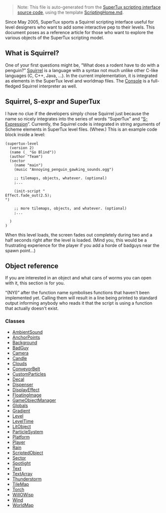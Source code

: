 > Note: This file is auto-generated from the [SuperTux scripting interface source code](https://github.com/SuperTux/supertux/tree/master/src/scripting), using the template [ScriptingHome.md](https://github.com/SuperTux/wiki/tree/master/templates/ScriptingHome.md).

Since May 2005, SuperTux sports a Squirrel scripting interface useful
for level designers who want to add some interactive pep to their
levels. This document poses as a reference article for those who want
to explore the various objects of the SuperTux scripting model.

What is Squirrel?
-----------------

One of your first questions might be, “What does a rodent have to do
with a penguin?” [Squirrel](http://www.squirrel-lang.org/) is a
language with a syntax not much unlike other C-like languages (C, C++,
Java, ...). In the current implementation, it is integrated as
elements in the SuperTux level and worldmap files. The
[Console](Console "wikilink") is a full-fledged Squirrel interpreter
as well.

Squirrel, S-expr and SuperTux
-----------------------------

I have no clue if the developers simply chose Squirrel just because
the name so nicely integrates into the series of words “SuperTux” and
“[S-Expression](S-expr "wikilink")”. Currently, the Squirrel code is
integrated in string arguments of Scheme elements in SuperTux level
files. (Whew.) This is an example code block inside a level:

    (supertux-level
      (version 2)
      (name (_ "Go Blind"))
      (author "Team")
      (sector
        (name "main")
        (music "Annoying_penguin_gawking_sounds.ogg")

        ;; tilemaps, objects, whatever. (optional)
        ;...

        (init-script "
    Effect.fade_out(2.5);
    ")

        ;; more tilemaps, objects, and whatever. (optional)
        ;...

      )
    )

When this level loads, the screen fades out completely during two and
a half seconds right after the level is loaded. (Mind you, this would
be a frustrating experience for the player if you add a horde of
badguys near the spawn point...)

Object reference
----------------

If you are interested in an object and what cans of worms you can open
with it, this section is for you.

“(NYI)” after the function name symbolises functions that haven't been
implemented yet. Calling them will result in a line being printed to
standard output informing anybody who reads it that the script is
using a function that actually doesn't exist.

### Classes

* [AmbientSound](https://github.com/SuperTux/supertux/wiki/ScriptingAmbientSound)
* [AnchorPoints](https://github.com/SuperTux/supertux/wiki/ScriptingAnchorPoints)
* [Background](https://github.com/SuperTux/supertux/wiki/ScriptingBackground)
* [BadGuy](https://github.com/SuperTux/supertux/wiki/ScriptingBadGuy)
* [Camera](https://github.com/SuperTux/supertux/wiki/ScriptingCamera)
* [Candle](https://github.com/SuperTux/supertux/wiki/ScriptingCandle)
* [Clouds](https://github.com/SuperTux/supertux/wiki/ScriptingClouds)
* [ConveyorBelt](https://github.com/SuperTux/supertux/wiki/ScriptingConveyorBelt)
* [CustomParticles](https://github.com/SuperTux/supertux/wiki/ScriptingCustomParticles)
* [Decal](https://github.com/SuperTux/supertux/wiki/ScriptingDecal)
* [Dispenser](https://github.com/SuperTux/supertux/wiki/ScriptingDispenser)
* [DisplayEffect](https://github.com/SuperTux/supertux/wiki/ScriptingDisplayEffect)
* [FloatingImage](https://github.com/SuperTux/supertux/wiki/ScriptingFloatingImage)
* [GameObjectManager](https://github.com/SuperTux/supertux/wiki/ScriptingGameObjectManager)
* [Globals](https://github.com/SuperTux/supertux/wiki/ScriptingGlobals)
* [Gradient](https://github.com/SuperTux/supertux/wiki/ScriptingGradient)
* [Level](https://github.com/SuperTux/supertux/wiki/ScriptingLevel)
* [LevelTime](https://github.com/SuperTux/supertux/wiki/ScriptingLevelTime)
* [LitObject](https://github.com/SuperTux/supertux/wiki/ScriptingLitObject)
* [ParticleSystem](https://github.com/SuperTux/supertux/wiki/ScriptingParticleSystem)
* [Platform](https://github.com/SuperTux/supertux/wiki/ScriptingPlatform)
* [Player](https://github.com/SuperTux/supertux/wiki/ScriptingPlayer)
* [Rain](https://github.com/SuperTux/supertux/wiki/ScriptingRain)
* [ScriptedObject](https://github.com/SuperTux/supertux/wiki/ScriptingScriptedObject)
* [Sector](https://github.com/SuperTux/supertux/wiki/ScriptingSector)
* [Spotlight](https://github.com/SuperTux/supertux/wiki/ScriptingSpotlight)
* [Text](https://github.com/SuperTux/supertux/wiki/ScriptingText)
* [TextArray](https://github.com/SuperTux/supertux/wiki/ScriptingTextArray)
* [Thunderstorm](https://github.com/SuperTux/supertux/wiki/ScriptingThunderstorm)
* [TileMap](https://github.com/SuperTux/supertux/wiki/ScriptingTileMap)
* [Torch](https://github.com/SuperTux/supertux/wiki/ScriptingTorch)
* [WillOWisp](https://github.com/SuperTux/supertux/wiki/ScriptingWillOWisp)
* [Wind](https://github.com/SuperTux/supertux/wiki/ScriptingWind)
* [WorldMap](https://github.com/SuperTux/supertux/wiki/ScriptingWorldMap)

